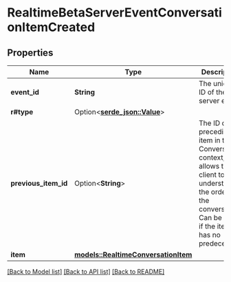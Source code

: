 # RealtimeBetaServerEventConversationItemCreated

## Properties

Name | Type | Description | Notes
------------ | ------------- | ------------- | -------------
**event_id** | **String** | The unique ID of the server event. | 
**r#type** | Option<[**serde_json::Value**](.md)> |  | 
**previous_item_id** | Option<**String**> | The ID of the preceding item in the Conversation context, allows the  client to understand the order of the conversation. Can be `null` if the  item has no predecessor.  | [optional]
**item** | [**models::RealtimeConversationItem**](RealtimeConversationItem.md) |  | 

[[Back to Model list]](../README.md#documentation-for-models) [[Back to API list]](../README.md#documentation-for-api-endpoints) [[Back to README]](../README.md)


